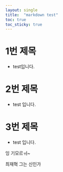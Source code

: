 ```yaml
---
layout: single
title:  "markdown test"
toc: true
toc_sticky: true
---
```




# 1번 제목

- test입니다.



# 2번 제목

- test 입니다.



# 3번 제목 

- test 입니다.





잉 기모르ㅟ~

최재혁 그는 신인가
